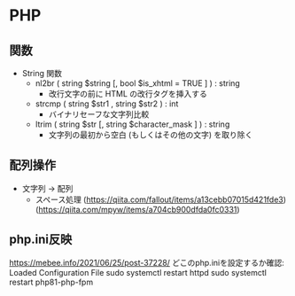 # PHP

## 関数
- String 関数
  - nl2br ( string $string [, bool $is_xhtml = TRUE ] ) : string
    - 改行文字の前に HTML の改行タグを挿入する
  - strcmp ( string $str1 , string $str2 ) : int
    - バイナリセーフな文字列比較
  - ltrim ( string $str [, string $character_mask ] ) : string
    - 文字列の最初から空白 (もしくはその他の文字) を取り除く

## 配列操作
- 文字列 -> 配列
  - スペース処理 (https://qiita.com/fallout/items/a13cebb07015d421fde3) (https://qiita.com/mpyw/items/a704cb900dfda0fc0331)

## php.ini反映
https://mebee.info/2021/06/25/post-37228/
どこのphp.iniを設定するか確認: Loaded Configuration File
sudo systemctl restart httpd
sudo systemctl restart php81-php-fpm
